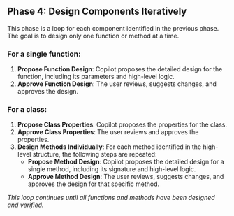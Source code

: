 ## Phase 4: Design Components Iteratively

This phase is a loop for each component identified in the previous phase. The goal is to design only one function or method at a time.

### For a single function:
1.  **Propose Function Design**: Copilot proposes the detailed design for the function, including its parameters and high-level logic.
2.  **Approve Function Design**: The user reviews, suggests changes, and approves the design.

### For a class:
1.  **Propose Class Properties**: Copilot proposes the properties for the class.
2.  **Approve Class Properties**: The user reviews and approves the properties.
3.  **Design Methods Individually**: For each method identified in the high-level structure, the following steps are repeated:
    *   **Propose Method Design**: Copilot proposes the detailed design for a single method, including its signature and high-level logic.
    *   **Approve Method Design**: The user reviews, suggests changes, and approves the design for that specific method.

*This loop continues until all functions and methods have been designed and verified.*
